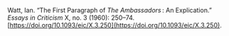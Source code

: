 Watt, Ian. “The First Paragraph of _The Ambassadors_ : An Explication.” _Essays in Criticism_ X, no. 3 (1960): 250–74. [https://doi.org/10.1093/eic/X.3.250](https://doi.org/10.1093/eic/X.3.250).

